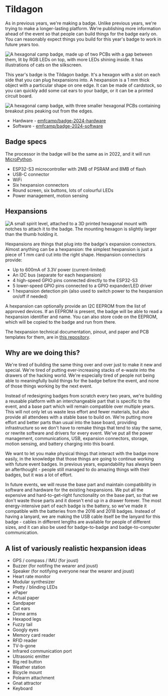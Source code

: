 # Tildagon

As in previous years, we're making a badge. Unlike previous years, we're trying to make a longer-lasting platform. We're publishing more information ahead of the event so that people can build things for the badge early on. You can reasonably expect things you build for this year's badge to work in future years too.

![A hexagonal camp badge, made up of two PCBs with a gap between them, lit by RGB LEDs on top, with more LEDs shining inside. It has illustrations of cats on the silkscreen.](/images/badge-photos/badge-in-the-dark.jpg "Tildagon in the dark")

This year's badge is the Tildagon badge. It's a hexagon with a slot on each side that you can plug hexpansions into. A hexpansion is a 1 mm thick object with a particular shape on one edge. It can be made of cardstock, so you can quickly add some cat ears to your badge, or it can be a printed circuit board.

![A hexagonal camp badge, with three smaller hexagonal PCBs containing breakout pins peaking out from the edges.](/images/badge-photos/badge-with-hexpansions.jpg "Tildagon with attached Hexpansions")

* Hardware - [emfcamp/badge-2024-hardware](https://github.com/emfcamp/badge-2024-hardware)
* Software - [emfcamp/badge-2024-software](https://github.com/emfcamp/badge-2024-software)

## Badge specs

The processor in the badge will be the same as in 2022, and it will run [MicroPython](https://micropython.org/).

* ESP32-S3 microcontroller with 2MB of PSRAM and 8MB of flash
* USB-C connector
* WiFi
* Six hexpansion connectors
* Round screen, six buttons, lots of colourful LEDs
* Power management, motion sensing

## Hexpansions

![A small spirit level, attached to a 3D printed hexagonal mount with notches to attach it to the badge. The mounting hexagon is slightly larger than the thumb holding it.](/images/badge-photos/hexpansion.png "A Hexpansion")

Hexpansions are things that plug into the badge's expansion connectors. Almost anything can be a hexpansion: the simplest hexpansion is just a piece of 1 mm card cut into the right shape. Hexpansion connectors provide:

* Up to 600mA of 3.3V power (current-limited)
* An I2C bus (separate for each hexpansion)
* 4 high-speed GPIO pins connected directly to the ESP32-S3
* 5 lower-speed GPIO pins connected to a GPIO expander/LED driver
* 1 hexpansion detection pin (also used to switch power to the hexpansion on/off if needed)

A hexpansion can optionally provide an I2C EEPROM from the list of approved devices. If an EEPROM is present, the badge will be able to read a hexpansion identifier and name. You can also store code on the EEPROM, which will be copied to the badge and run from there.

The hexpansion technical documentation, pinout, and paper and PCB templates for them, are in [this repository](https://github.com/emfcamp/badge-2024-hardware).

## Why are we doing this?

We're tired of building the same thing over and over just to make it new and special. We're tired of putting ever-increasing stacks of e-waste into the drawers of the hacking world. We're especially tired of people not being able to meaningfully build things for the badge before the event, and none of those things working by the next event.

Instead of redesigning badges from scratch every two years, we're building a reusable platform with an interchangeable part that is specific to the event, and a base part which will remain compatible over multiple years. This will not only let us waste less effort and fewer materials, but also provide all attendees with a stable base to build on. We're putting more effort and better parts than usual into the base board, providing infrastructure so we don't have to remake things that tend to stay the same, or rewrite software and drivers for every event. We've put all the power management, communications, USB, expansion connectors, storage, motion sensing, and battery charging into this board.

We want to let you make physical things that interact with the badge more easily, in the knowledge that those things are going to continue working with future event badges. In previous years, expandability has always been an afterthought - people still managed to do amazing things with their badges, but it was a lot of effort.

In future events, we will reuse the base part and maintain compatibility in software and hardware for the existing hexpansions. We put all the expensive and hard-to-get-right functionality on the base part, so that we don't waste those parts and it doesn't end up in a drawer forever. The most energy-intensive part of each badge is the battery, so we've made it compatible with the batteries from the 2016 and 2018 badges. Instead of having a lanyard, we are making the USB cable itself be the lanyard for this badge - cables in different lengths are available for people of different sizes, and it can also be used for badge-to-badge and badge-to-computer communication.

## A list of variously realistic hexpansion ideas

* GPS / compass / IMU (for joust)
* Buzzer (for notifing the wearer and joust)
* Speaker (for notifying everyone near the wearer and joust)
* Heart rate monitor
* Modular synthesizer
* Pretty / blinding LEDs
* ePaper
* Actual paper
* Sandpaper
* Cat ears
* Drone arms
* Hexapod legs
* Fuzzy tail
* Googly eyes
* Memory card reader
* RFID reader
* TV-b-gone
* Infrared communication port
* Ultrasonic emitter
* Big red button
* Weather station
* Bicycle mount
* Polearm attachment
* Gnat attractor
* Keyboard
